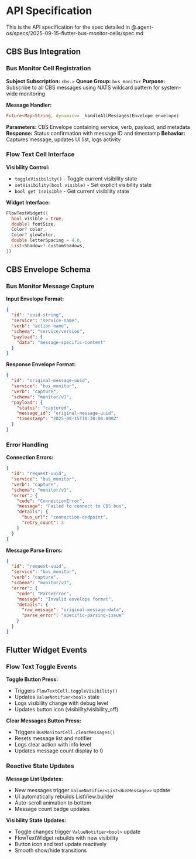 # API Specification

This is the API specification for the spec detailed in @.agent-os/specs/2025-09-15-flutter-bus-monitor-cells/spec.md

## CBS Bus Integration

### Bus Monitor Cell Registration

**Subject Subscription:** `cbs.>`
**Queue Group:** `bus_monitor`
**Purpose:** Subscribe to all CBS messages using NATS wildcard pattern for system-wide monitoring

**Message Handler:**
```dart
Future<Map<String, dynamic>> _handleAllMessages(Envelope envelope)
```
**Parameters:** CBS Envelope containing service, verb, payload, and metadata
**Response:** Status confirmation with message ID and timestamp
**Behavior:** Captures message, updates UI list, logs activity

### Flow Text Cell Interface

**Visibility Control:**
- `toggleVisibility()` - Toggle current visibility state
- `setVisibility(bool visible)` - Set explicit visibility state  
- `bool get isVisible` - Get current visibility state

**Widget Interface:**
```dart
FlowTextWidget({
  bool visible = true,
  double? fontSize,
  Color? color,
  Color? glowColor,
  double letterSpacing = 4.0,
  List<Shadow>? customShadows,
})
```

## CBS Envelope Schema

### Bus Monitor Message Capture

**Input Envelope Format:**
```json
{
  "id": "uuid-string",
  "service": "service-name",
  "verb": "action-name", 
  "schema": "service/version",
  "payload": {
    "data": "message-specific-content"
  }
}
```

**Response Envelope Format:**
```json
{
  "id": "original-message-uuid",
  "service": "bus_monitor",
  "verb": "capture",
  "schema": "monitor/v1",
  "payload": {
    "status": "captured",
    "message_id": "original-message-uuid",
    "timestamp": "2025-09-15T10:30:00.000Z"
  }
}
```

### Error Handling

**Connection Errors:**
```json
{
  "id": "request-uuid",
  "service": "bus_monitor", 
  "verb": "capture",
  "schema": "monitor/v1",
  "error": {
    "code": "ConnectionError",
    "message": "Failed to connect to CBS bus",
    "details": {
      "bus_url": "connection-endpoint",
      "retry_count": 3
    }
  }
}
```

**Message Parse Errors:**
```json
{
  "id": "request-uuid",
  "service": "bus_monitor",
  "verb": "capture", 
  "schema": "monitor/v1",
  "error": {
    "code": "ParseError",
    "message": "Invalid envelope format",
    "details": {
      "raw_message": "original-message-data",
      "parse_error": "specific-parsing-issue"
    }
  }
}
```

## Flutter Widget Events

### Flow Text Toggle Events

**Toggle Button Press:**
- Triggers `FlowTextCell.toggleVisibility()`
- Updates `ValueNotifier<bool>` state
- Logs visibility change with debug level
- Updates button icon (visibility/visibility_off)

**Clear Messages Button Press:**
- Triggers `BusMonitorCell.clearMessages()`
- Resets message list and notifier
- Logs clear action with info level
- Updates message count display to 0

### Reactive State Updates

**Message List Updates:**
- New messages trigger `ValueNotifier<List<BusMessage>>` update
- UI automatically rebuilds ListView.builder
- Auto-scroll animation to bottom
- Message count badge updates

**Visibility State Updates:**
- Toggle changes trigger `ValueNotifier<bool>` update  
- FlowTextWidget rebuilds with new visibility
- Button icon and text update reactively
- Smooth show/hide transitions
